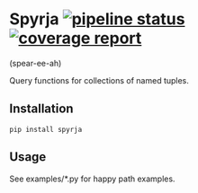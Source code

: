 # Spyrja  [![pipeline status](https://gitlab.com/OldIronHorse/spyrja/badges/master/pipeline.svg)](https://gitlab.com/OldIronHorse/spyrja/-/commits/master)  [![coverage report](https://gitlab.com/OldIronHorse/spyrja/badges/master/coverage.svg)](https://gitlab.com/OldIronHorse/spyrja/-/commits/master) 

(spear-ee-ah)

Query functions for collections of named tuples.

## Installation

`pip install spyrja`

## Usage

See examples/*.py for happy path examples.

